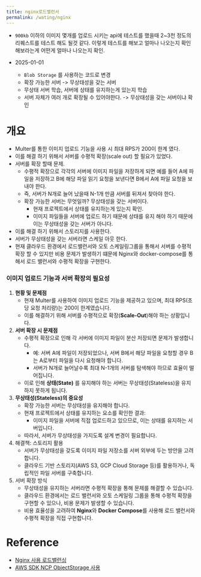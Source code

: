 ```yaml
---
title: nginx로드밸런서
permalink: /wating/nginx
---
```



- `900kb` 이하의 이미지 몇개를 업로드 시키는 api에 테스트를 했을때 2~3천 정도의 리퀘스트를 테스트 해도 될것 같다. 이렇게 테스트를 해보고 얼마나 나오는지 확인 해보라는게 어떤게 얼마나 나오는지 확인.

- 2025-01-01
	- `Blob Storage` 를 사용하는 코드로 변경
	- 확장 가능한 서버 -> 무상태성을 갖는 서버
	- 무상태 서버 학습, 서버에 상태를 유지하는게 있는지 학습
	- 서버 자체가 여러 개로 확장될 수 있어야한다. -> 무상태성을 갖는 서버이냐 확인

# 개요

- Multer를 통한 이미지 업로드 기능을 사용 시 최대 RPS가 200이 한계 였다.
- 이를 해결 하기 위해서 서버를 수평적 확장(scale out) 할 필요가 있었다.
- 서버를 확장 할때 문제.
	- 수평적 확장으로 각각의 서버에 이미지 파일을 저장하게 되면 예를 들어 A에 파일을 저장하고 B에 해당 파일 읽기 요청을 보낸다면 B에서 A에 파일 요청을 보내야 한다.
	- 즉, 서버가 N개로 늘어 났을때 N-1개 만큼 서버를 뒤져서 찾아야 한다.
	- 확장 가능한 서버는 무엇일까? 무상태성을 갖는 서버이다.
		- 현재 프로젝트에서 상태를 유지하는게 있는지 확인.
		- 이미지 파일들을 서버에 업로드 하기 때문에 상태를 유지 해야 하기 때문에 이는 무상태성을 갖는 서버가 아니다.
- 이를 해결 하기 위해서 스토리지를 사용한다.
- 서버가 무상태성을 갖는 서버라면 스케일 아웃 한다.
- 현재 클라우드 환경에서 로드밸런서와 오토 스케일링그룹을 통해서 서버를 수평적 확장 할 수 있지만 비용 문제가 발생하기 떄문에 Nginx와 docker-compose를 통해서 로드 밸런서와 수평적 확장을 구현한다.

### **이미지 업로드 기능과 서버 확장의 필요성**

1. **현황 및 문제점**
    - 현재 Multer를 사용하여 이미지 업로드 기능을 제공하고 있으며, 최대 RPS(초당 요청 처리량)는 200이 한계였습니다.
    - 이를 해결하기 위해 서버를 수평적으로 확장(**Scale-Out**)해야 하는 상황입니다.
2. **서버 확장 시 문제점**
    - 수평적 확장으로 인해 각 서버에 이미지 파일이 분산 저장되면 문제가 발생합니다.
        - 예: 서버 A에 파일이 저장되었으나, 서버 B에서 해당 파일을 요청할 경우 B는 A로부터 파일을 다시 요청해야 합니다.
        - 서버가 N개로 늘어날수록 최대 N-1개의 서버를 탐색해야 하므로 효율이 떨어집니다.
    - 이로 인해 **상태(State)** 를 유지해야 하는 서버는 무상태성(Stateless)을 유지하지 못하게 됩니다.
3. **무상태성(Stateless)의 중요성**
    - 확장 가능한 서버는 무상태성을 유지해야 합니다.
    - 현재 프로젝트에서 상태를 유지하는 요소를 확인한 결과:
        - 이미지 파일을 서버에 직접 업로드하고 있으므로, 이는 상태를 유지하는 서버입니다.
    - 따라서, 서버가 무상태성을 가지도록 설계 변경이 필요합니다.
4. 해결책: 스토리지 활용
    - 서버가 무상태성을 갖도록 이미지 파일 저장소를 서버 외부에 두는 방안을 고려합니다.
    - 클라우드 기반 스토리지(AWS S3, GCP Cloud Storage 등)를 활용하거나, 독립적인 파일 서버를 구축합니다.
5. 서버 확장 방식
    - 무상태성을 유지하는 서버라면 수평적 확장을 통해 문제를 해결할 수 있습니다.
    - 클라우드 환경에서는 로드 밸런서와 오토 스케일링 그룹을 통해 수평적 확장을 구현할 수 있으나, 비용 문제가 발생할 수 있습니다.
    - 비용 효율성을 고려하여 **Nginx**와 **Docker Compose**를 사용해 로드 밸런서와 수평적 확장을 직접 구현합니다.

# Reference

- [Nginx 사용 로드밸런싱](https://hudi.blog/load-balancing-with-nginx/) 
- [AWS SDK NCP ObjectStorage 사용](https://guide.ncloud-docs.com/docs/storage-storage-8-4) 




